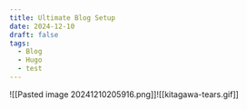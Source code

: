 ```yaml
---
title: Ultimate Blog Setup
date: 2024-12-10
draft: false
tags:
  - Blog
  - Hugo
  - test
---
```

![[Pasted image 20241210205916.png]]![[kitagawa-tears.gif]]